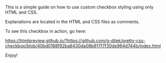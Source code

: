This is a simple guide on how to use custom checkbox styling using only HTML and CSS.

Explanations are located in the HTML and CSS files as comments.

To see this checkbox in action, go here: 

https://htmlpreview.github.io/?https://github.com/g-dilek/pretty-css-checkbox/blob/40bd0188f92ba8430da08b917f7f30de964d744b/index.html

Enjoy!
